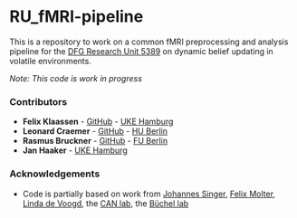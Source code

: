# RU_fMRI-pipeline

This is a repository to work on a common fMRI preprocessing and analysis pipeline for the [DFG Research Unit 5389](https://www.uni-hamburg.de/ru5389/research-unit/) on dynamic belief updating in volatile environments. 

_Note: This code is work in progress_


### Contributors
- **Felix Klaassen** - [GitHub](https://github.com/felkla) - [UKE Hamburg](https://www.uke.de/english/physicians-and-scientists/wissenschaftlerprofilseite_felix_klaassen.html)
- **Leonard Craemer** - [GitHub](https://github.com/lcraemer) - [HU Berlin](https://www.psychology.hu-berlin.de/de/mitarbeiter/1695821)
- **Rasmus Bruckner** - [GitHub](https://github.com/rasmusbruckner/) - [FU Berlin](https://www.ewi-psy.fu-berlin.de/en/psychologie/arbeitsbereiche/neural_dyn_of_vis_cog/learning-lab/team/bruckner/index.html)
- **Jan Haaker** - [UKE Hamburg](https://www.uke.de/allgemein/arztprofile-und-wissenschaftlerprofile/wissenschaftlerprofilseite_jan_haaker_20682.html)

### Acknowledgements
- Code is partially based on work from [Johannes Singer](https://github.com/Singerjohannes), [Felix Molter](https://github.com/moltaire), [Linda de Voogd](https://github.com/lindvoo/), the [CAN lab](https://github.com/can-lab), the [Büchel lab](https://github.com/ChristianBuechel)